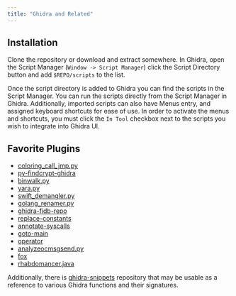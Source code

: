 ```yaml
---
title: "Ghidra and Related"
---
```


## Installation

Clone the repository or download and extract somewhere. In Ghidra, open the Script Manager (`Window -> Script Manager`) click the Script Directory button and add `$REPO/scripts` to the list.

Once the script directory is added to Ghidra you can find the scripts in the Script Manager. You can run the scripts directly from the Script Manager in Ghidra. Additionally, imported scripts can also have Menus entry, and assigned keyboard shortcuts for ease of use. In order to activate the menus and shortcuts, you must click the `In Tool` checkbox next to the scripts you wish to integrate into Ghidra UI.

## Favorite Plugins

* [coloring_call_jmp.py](https://github.com/AllsafeCyberSecurity/ghidra_scripts#coloring_call_jmppy)
* [py-findcrypt-ghidra](https://github.com/AllsafeCyberSecurity/py-findcrypt-ghidra#py-findcrypt-ghidra)
* [binwalk.py](https://github.com/ghidraninja/ghidra_scripts#binwalkpy)
* [yara.py](https://github.com/ghidraninja/ghidra_scripts#yarapy)
* [swift_demangler.py](https://github.com/ghidraninja/ghidra_scripts#swift_demanglerpy)
* [golang_renamer.py](https://github.com/ghidraninja/ghidra_scripts#golang_renamerpy)
* [ghidra-fidb-repo](https://github.com/threatrack/ghidra-fidb-repo#ghidra-function-id-dataset-repository)
* [replace-constants](https://github.com/0xb0bb/pwndra#replace-constants)
* [annotate-syscalls](https://github.com/0xb0bb/pwndra#annotate-syscalls)
* [goto-main](https://github.com/0xb0bb/pwndra#goto-main)
* [operator](https://github.com/tacnetsol/ghidra_scripts/blob/master/readmes/operator.md)
* [analyzeocmsgsend.py](https://github.com/PAGalaxyLab/ghidra_scripts#analyzeocmsgsendpy)
* [fox](https://github.com/federicodotta/ghidra-scripts/tree/main/FOX)
* [rhabdomancer.java](https://github.com/0xdea/ghidra-scripts/blob/main/Rhabdomancer.java)

Additionally, there is [ghidra-snippets](https://github.com/HackOvert/GhidraSnippets) repository that may be usable as a reference to various Ghidra functions and their signatures.
